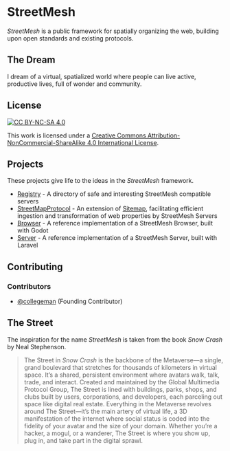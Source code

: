 # StreetMesh

*StreetMesh* is a public framework for spatially organizing the web, building upon open standards and existing protocols.

## The Dream

I dream of a virtual, spatialized world where people can live active, productive lives, full of wonder and community.

## License

[![CC BY-NC-SA 4.0][cc-by-nc-sa-shield]][cc-by-nc-sa]

This work is licensed under a
[Creative Commons Attribution-NonCommercial-ShareAlike 4.0 International License][cc-by-nc-sa].

[cc-by-nc-sa]: http://creativecommons.org/licenses/by-nc-sa/4.0/
[cc-by-nc-sa-image]: https://licensebuttons.net/l/by-nc-sa/4.0/88x31.png
[cc-by-nc-sa-shield]: https://img.shields.io/badge/License-CC%20BY--NC--SA%204.0-lightgrey.svg

## Projects

These projects give life to the ideas in the *StreetMesh* framework.

* [Registry](https://github.com/StreetMesh/Registry) - A directory of safe and interesting StreetMesh compatible servers
* [StreetMapProtocol](https://github.com/StreetMesh/StreetMapProtocol) - An extension of [Sitemap](https://www.sitemaps.org/), facilitating efficient ingestion and transformation of web properties by StreetMesh Servers
* [Browser](https://github.com/StreetMesh/Browser) - A reference implementation of a StreetMesh Browser, built with Godot
* [Server](https://github.com/StreetMesh/Server) - A reference implementation of a StreetMesh Server, built with Laravel

## Contributing

### Contributors

* [@collegeman](https://github.com/collegeman) (Founding Contributor)

## The Street

The inspiration for the name *StreetMesh* is taken from the book *Snow Crash* by Neal Stephenson.

> The Street in *Snow Crash* is the backbone of the Metaverse—a single, grand boulevard that stretches for thousands of kilometers in virtual space. It’s a shared, persistent environment where avatars walk, talk, trade, and interact. Created and maintained by the Global Multimedia Protocol Group, The Street is lined with buildings, parks, shops, and clubs built by users, corporations, and developers, each parceling out space like digital real estate. Everything in the Metaverse revolves around The Street—it’s the main artery of virtual life, a 3D manifestation of the internet where social status is coded into the fidelity of your avatar and the size of your domain. Whether you’re a hacker, a mogul, or a wanderer, The Street is where you show up, plug in, and take part in the digital sprawl.



